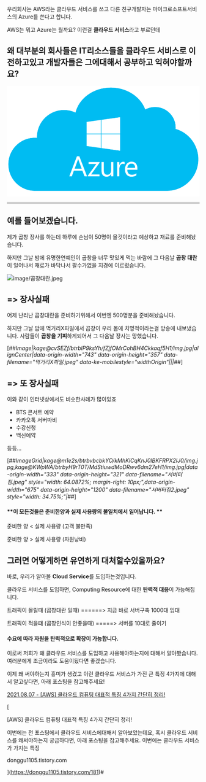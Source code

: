 우리회사는 AWS라는 클라우드 서비스를 쓰고 다른 친구개발자는 마이크로소프트서비스의 Azure를 쓴다고 합니다.

AWS는 뭐고 Azure는 뭘까요? 이런걸 **클라우드 서비스**라고 부르던데  

## **왜 대부분의 회사들은 IT리소스들을 클라우드 서비스로 이전하고있고 개발자들은 그에대해서 공부하고 익혀야할까요?**

![image/azure.png](image/azure.png)


---

## **예를 들어보겠습니다.**

제가 곱창 장사를 하는데 하루에 손님이 50명이 올것이라고 예상하고 재료를 준비해놨습니다.

하지만 그날 밤에 유명한연예인이 곱창을 너무 맛있게 먹는 바람에 그 다음날 **곱창 대란**이 일어나서 재료가 바닥나서 팔수가없을 지경에 이르렀습니다. 

![image/곱창대란.jpeg](image/곱창대란.jpeg)

## \=> 장사실패

어제 난리난 곱창대란을 준비하기위해서 이번엔 500명분을 준비해놨습니다. 

하지만 그날 밤에 먹거리X파일에서 곱창이 우리 몸에 치명적이라는걸 방송에 내보냈습니다. 사람들이 **곱창을 기피**하게되어서 그 다음날 장사는 망했습니다.

[##_Image|kage@cvSEZf/btrblP9ksYh/fZjfOMrCohBH4Ckkaqf5H1/img.jpg|alignCenter|data-origin-width="743" data-origin-height="357" data-filename="먹거리X파일.jpeg" data-ke-mobilestyle="widthOrigin"|||_##]

## \=> 또 장사실패

이와 같이 인터넷상에서도 비슷한사례가 많이있죠

-   BTS 콘서트 예약
-   카카오톡 서버마비
-   수강신청
-   백신예약

등등...

[##_ImageGrid|kage@m1e2s/btrbvbcbkYO/kMhKlCqKnJ0lBKFRPX2IJ0/img.jpg,kage@KWpWA/btrbyH9rT0T/MdStiuwdMoDRwv6dm27eH1/img.jpg|data-origin-width="333" data-origin-height="321" data-filename="서버터짐.jpeg" style="width: 64.0872%; margin-right: 10px;",data-origin-width="675" data-origin-height="1200" data-filename="서버터짐2.jpeg" style="width: 34.75%;"|_##]

#### **이 모든것들은 준비한양과 실제 사용량의 불일치에서 일어납니다. **

준비한 양 < 실제 사용량 (고객 불만족)

준비한 양 > 실제 사용량 (자원낭비)

## **그러면 어떻게하면 유연하게 대처할수있을까요?**

바로, 우리가 알아볼 **Cloud Service**를 도입하는것입니다. 

클라우드 서비스를 도입하면, Computing Resource에 대한 **탄력적 대응**이 가능해집니다. 

트래픽이 몰릴때 (곱창대란 일때) ======> 지금 바로 서버구축 1000대 임대

트래픽이 적을떄 (곱창인식이 안좋을때) =====> 서버를 10대로 줄이기

#### **수요에 따라 자원을 탄력적으로 확장이 가능**합니다.

이로써 저희가 왜 클라우드 서비스를 도입하고 사용해야하는지에 대해서 알아봤습니다. 여러분에게 조금이라도 도움이됬다면 좋겠습니다. 

이제 왜 써야하는지 흥미가 생겼고 이런 클라우드 서비스가 가진 큰 특징 4가지에 대해서 알고싶다면, 아래 포스팅을 참고해주세요!

[2021.08.07 - \[AWS\] 클라우드 컴퓨팅 대표적 특징 4가지 간단히 정리!](https://donggu1105.tistory.com/181)

[

\[AWS\] 클라우드 컴퓨팅 대표적 특징 4가지 간단히 정리!

이번에는 전 포스팅에서 클라우드 서비스에대해서 알아보았는데요, 혹시 클라우드 서비스를 왜써야하는지 궁금하다면, 아래 포스팅을 참고해주세요. 이번에는 클라우드 서비스가 가지는 특징

donggu1105.tistory.com



](https://donggu1105.tistory.com/181)# 
